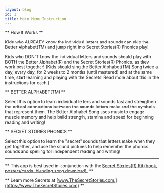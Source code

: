 ```yaml
---
layout: blog
id: 1
title: Main Menu Instruction
---
```

** How It Works **

Kids who ALREADY know the individual letters and sounds can skip the Better Alphabet(TM) and jump right into Secret Stories(R) Phonics play!

Kids who DON'T know the individual letters and sounds should play with BOTH the Better Alphabet(R) and the Secret Stories(R) Phonics, as they work best together! (Kids should sing the Better Alphabet(TM) Song twice a day, every day, for 2 weeks to 2 months (until mastered) and at the same time, start learning and playing with the Secrets! Read more about this in the instructions for each.)

** BETTER ALPHABET(TM) **

Select this option to learn individual letters and sounds fast and strengthen the critical connections between the sounds letters make and the symbols that represent them. The Better Alphabet Song uses music to engage muscle memory and help build strength, stamina and speed for beginning reading and writing!

** SECRET STORIES PHONICS **

Select this option to learn the "secret" sounds that letters make when they get together, and use the sound pictures to help remember the phonics sounds and spelling for independent reading and writing! 

- - -

** This app is best used in-conjunction with the [Secret Stories(R) Kit (book, posters/cards, blending song download).](https://www.thesecretstories.com/buy/) **  

** Learn more Secrets at [www.TheSecretStories.com.](https://www.TheSecretStories.com) **